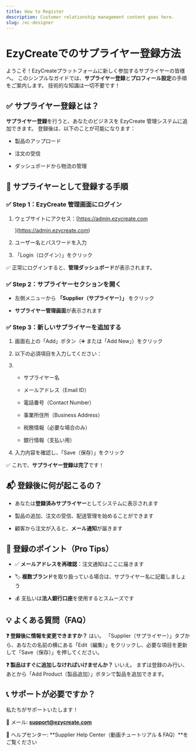 ```yaml
---
title: How to Register
description: Customer relationship management content goes here.
slug: /ec-designer
---
```

# **EzyCreateでのサプライヤー登録方法**

ようこそ！EzyCreateプラットフォームに新しく参加するサプライヤーの皆様へ。
 このシンプルなガイドでは、**サプライヤー登録**と**プロフィール設定**の手順をご案内します。
 技術的な知識は一切不要です！





## **✅ サプライヤー登録とは？**

**サプライヤー登録**を行うと、あなたのビジネスを EzyCreate 管理システムに追加できます。
 登録後は、以下のことが可能になります：

* 製品のアップロード


* 注文の受信


* ダッシュボードから物流の管理







## **🚀 サプライヤーとして登録する手順**

### **✅ Step 1：EzyCreate 管理画面にログイン**

1. ウェブサイトにアクセス：[https://admin.ezycreate.com

   ](https://admin.ezycreate.com)
2. ユーザー名とパスワードを入力


3. 「Login（ログイン）」をクリック



✅ 正常にログインすると、**管理ダッシュボード**が表示されます。





### **✅ Step 2：サプライヤーセクションを開く**

* 左側メニューから **「Supplier（サプライヤー）」** をクリック


* **サプライヤー管理画面**が表示されます







### **✅ Step 3：新しいサプライヤーを追加する**

1. 画面右上の「Add」ボタン（➕ または「Add New」）をクリック


2. 以下の必須項目を入力してください：


3. * サプライヤー名



   * メールアドレス（Email ID）



   * 電話番号（Contact Number）



   * 事業所住所（Business Address）



   * 税務情報（必要な場合のみ）



   * 銀行情報（支払い用）


4. 入力内容を確認し、「Save（保存）」をクリック



✅ これで、**サプライヤー登録は完了**です！





## **📬 登録後に何が起こるの？**

* あなたは**登録済みサプライヤー**としてシステムに表示されます


* 製品の追加、注文の受信、配送管理を始めることができます


* 顧客から注文が入ると、**メール通知**が届きます







## **🧾 登録のポイント（Pro Tips）**

* ✅ **メールアドレスを再確認**：注文通知はここに届きます


* 🏷 **複数ブランド**を取り扱っている場合は、サプライヤー名に記載しましょう


* 💰 支払いは**法人銀行口座**を使用するとスムーズです







## **💡 よくある質問（FAQ）**

**❓ 登録後に情報を変更できますか？**
 はい。
 「Supplier（サプライヤー）」タブから、あなたの名前の横にある「Edit（編集）」をクリックし、必要な項目を更新して「Save（保存）」を押してください。

**❓ 製品はすぐに追加しなければいけませんか？**
 いいえ。
 まずは登録のみ行い、あとから「Add Product（製品追加）」ボタンで製品を追加できます。





## **📞 サポートが必要ですか？**

私たちがサポートいたします！



📧 メール: **support@ezycreate.com**

 📘 ヘルプセンター: \*\*Supplier Help Center（動画チュートリアル & FAQ）\*\*をご覧ください
